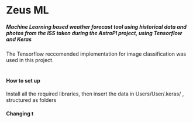 # Zeus ML
##### Machine Learning based weather forecast tool using historical data and photos from the ISS taken during the AstroPI project, using Tensorflow and Keras
The Tensorflow reccomended implementation for image classification was used in this project.
#
#### How to set up
Install all the required libraries, then insert the data in Users/User/.keras/ , structured as folders

#### Changing t

 




